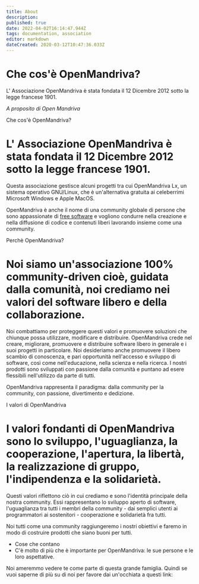 ```yaml
---
title: About
description: 
published: true
date: 2022-04-02T16:14:47.944Z
tags: documentation, association
editor: markdown
dateCreated: 2020-03-12T10:47:36.033Z
---
```


# Che cos'è OpenMandriva?
L' Associazione OpenMandriva è stata fondata il 12 Dicembre 2012 sotto la legge francese 1901.

*A proposito di Open Mandriva*

Che cos'è OpenMandriva?

# L' Associazione OpenMandriva è stata fondata il 12 Dicembre 2012 sotto la legge francese 1901.
Questa associazione gestisce alcuni progetti tra cui OpenMandriva Lx, un sistema operativo GNU/Linux, che è un'alternativa gratuita ai celeberrimi Microsoft Windows e Apple MacOS.

OpenMandriva è anche il nome di una community globale di persone che sono appassionate di [free software](http://en.wikipedia.org/wiki/Free_software)  e vogliono condurre nella creazione e nella diffusione di codice e contenuti liberi lavorando insieme come una community.

Perchè OpenMandriva?

# Noi siamo un'associazione 100% community-driven cioè, guidata dalla comunità, noi crediamo nei valori del software libero e della collaborazione.
Noi combattiamo per proteggere questi valori e promuovere soluzioni che chiunque possa utilizzare, modificare e distribuire. OpenMandriva crede nel creare, migliorare, promuovere e distribuire software libero in generale e i suoi progetti in particolare. Noi desideriamo anche promuovere il libero scambio di conoscenza, e pari opportunità nell'accesso e sviluppo di software, così come nell'educazione, nella scienza e nella ricerca. I nostri prodotti sono sviluppati con passione dalla comunità e puntano ad esere flessibili nell'utilizzo da parte di tutti.

OpenMandriva rappresenta il paradigma: dalla community per la community, con passione, divertimento e dedizione.

I valori di OpenMandriva

# I valori fondanti di OpenMandriva sono lo sviluppo, l'uguaglianza, la cooperazione, l'apertura, la libertà, la realizzazione di gruppo, l'indipendenza e la solidarietà.
Questi valori riflettono ciò in cui crediamo e sono l'identità principale della nostra community. Essi rappresentano lo sviluppo aperto di software, l'uguaglianza tra tutti i membri della community - dai semplici utenti ai programmatori ai sostenitori - cooperazione e solidarietà fra tutti.

Noi tutti come una community raggiungeremo i nostri obiettivi e faremo in modo di costruire prodotti che siano buoni per tutti.

- Cose che contano
- C'è molto di più che è importante per OpenMandriva: le sue persone e le loro aspettative.


Noi ameremmo vedere te come parte di questa grande famiglia. Quindi se vuoi saperne di più su di noi per favore dai un'occhiata a questi link:
